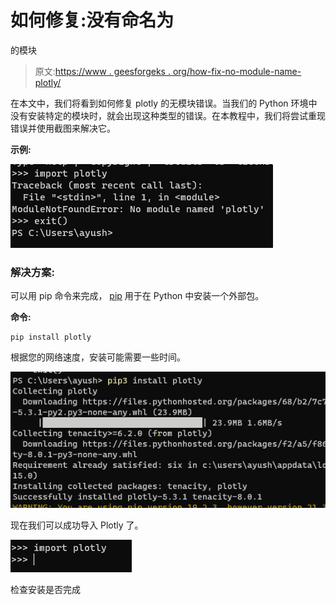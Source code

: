 # 如何修复:没有命名为

的模块

> 原文:[https://www . geesforgeks . org/how-fix-no-module-name-plotly/](https://www.geeksforgeeks.org/how-to-fix-no-module-named-plotly/)

在本文中，我们将看到如何修复 plotly 的无模块错误。当我们的 Python 环境中没有安装特定的模块时，就会出现这种类型的错误。在本教程中，我们将尝试重现错误并使用截图来解决它。

**示例:**

![](img/6e997b3c043755fca188127364fec54e.png)

### **解决方案:**

可以用 pip 命令来完成， [pip](https://www.geeksforgeeks.org/python-pip/) 用于在 Python 中安装一个外部包。

**命令:**

```
pip install plotly
```

根据您的网络速度，安装可能需要一些时间。

![](img/5be0b9b1f16dac145c1bd7bce9c59e26.png)

现在我们可以成功导入 Plotly 了。

![](img/2939f717194892236c4f78d4a74113a9.png)

检查安装是否完成
